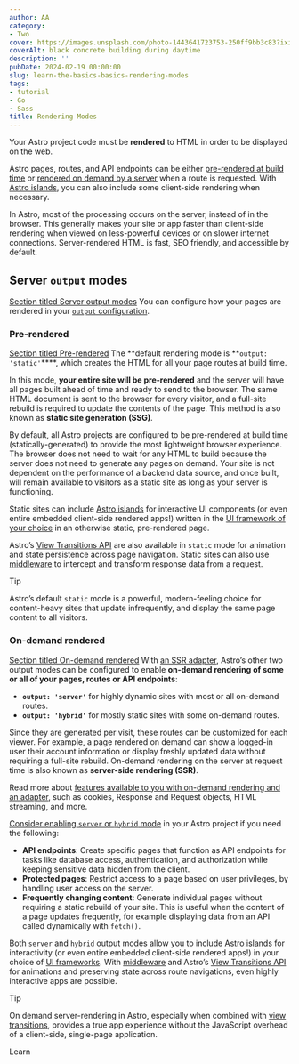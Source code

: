 ```yaml
---
author: AA
category:
- Two
cover: https://images.unsplash.com/photo-1443641723753-250ff9bb3c83?ixid=M3w2NzEyNTB8MHwxfHNlYXJjaHw5fHxidWlsZGluZyUyMGNvbW1pY3xlbnwwfDB8MXx8MTczMDU1Mjc1N3ww&ixlib=rb-4.0.3&w=1960&h=1102&auto=format&fit=crop&q=60
coverAlt: black concrete building during daytime
description: ''
pubDate: 2024-02-19 00:00:00
slug: learn-the-basics-basics-rendering-modes
tags:
- tutorial
- Go
- Sass
title: Rendering Modes 
---
```


Your Astro project code must be **rendered** to HTML in order to be displayed on the web.


Astro pages, routes, and API endpoints can be either [pre\-rendered at build time](#pre-rendered) or [rendered on demand by a server](#on-demand-rendered) when a route is requested. With [Astro islands](/en/concepts/islands/), you can also include some client\-side rendering when necessary.


In Astro, most of the processing occurs on the server, instead of in the browser. This generally makes your site or app faster than client\-side rendering when viewed on less\-powerful devices or on slower internet connections. Server\-rendered HTML is fast, SEO friendly, and accessible by default.


Server `output` modes
---------------------

[Section titled Server output modes](#server-output-modes)
You can configure how your pages are rendered in your [`output` configuration](/en/reference/configuration-reference/#output).


### Pre\-rendered

[Section titled Pre\-rendered](#pre-rendered)
The **default rendering mode is **`output: 'static'`****, which creates the HTML for all your page routes at build time.


In this mode, **your entire site will be pre\-rendered** and the server will have all pages built ahead of time and ready to send to the browser. The same HTML document is sent to the browser for every visitor, and a full\-site rebuild is required to update the contents of the page. This method is also known as **static site generation (SSG)**.


By default, all Astro projects are configured to be pre\-rendered at build time (statically\-generated) to provide the most lightweight browser experience. The browser does not need to wait for any HTML to build because the server does not need to generate any pages on demand. Your site is not dependent on the performance of a backend data source, and once built, will remain available to visitors as a static site as long as your server is functioning.


Static sites can include [Astro islands](/en/concepts/islands/) for interactive UI components (or even entire embedded client\-side rendered apps!) written in the [UI framework of your choice](/en/guides/framework-components/) in an otherwise static, pre\-rendered page.


Astro’s [View Transitions API](/en/guides/view-transitions/) are also available in `static` mode for animation and state persistence across page navigation. Static sites can also use [middleware](/en/guides/middleware/) to intercept and transform response data from a request.


Tip

Astro’s default `static` mode is a powerful, modern\-feeling choice for content\-heavy sites that update infrequently, and display the same page content to all visitors.


### On\-demand rendered

[Section titled On\-demand rendered](#on-demand-rendered)
With [an SSR adapter](/en/guides/server-side-rendering/), Astro’s other two output modes can be configured to enable **on\-demand rendering of some or all of your pages, routes or API endpoints**:


* **`output: 'server'`** for highly dynamic sites with most or all on\-demand routes.
* **`output: 'hybrid'`** for mostly static sites with some on\-demand routes.


Since they are generated per visit, these routes can be customized for each viewer. For example, a page rendered on demand can show a logged\-in user their account information or display freshly updated data without requiring a full\-site rebuild. On\-demand rendering on the server at request time is also known as **server\-side rendering (SSR)**.




Read more about [features available to you with on\-demand rendering and an adapter](/en/guides/server-side-rendering/#on-demand-rendering-features), such as cookies, Response and Request objects, HTML streaming, and more.

[Consider enabling `server` or `hybrid` mode](/en/guides/server-side-rendering/#enable-on-demand-server-rendering) in your Astro project if you need the following:


* **API endpoints**: Create specific pages that function as API endpoints for tasks like database access, authentication, and authorization while keeping sensitive data hidden from the client.
* **Protected pages**: Restrict access to a page based on user privileges, by handling user access on the server.
* **Frequently changing content**: Generate individual pages without requiring a static rebuild of your site. This is useful when the content of a page updates frequently, for example displaying data from an API called dynamically with `fetch()`.


Both `server` and `hybrid` output modes allow you to include [Astro islands](/en/concepts/islands/) for interactivity (or even entire embedded client\-side rendered apps!) in your choice of [UI frameworks](/en/guides/framework-components/). With [middleware](/en/guides/middleware/) and Astro’s [View Transitions API](/en/guides/view-transitions/) for animations and preserving state across route navigations, even highly interactive apps are possible.


Tip

On demand server\-rendering in Astro, especially when combined with [view transitions](/en/guides/view-transitions/), provides a true app experience without the JavaScript overhead of a client\-side, single\-page application.


Learn
